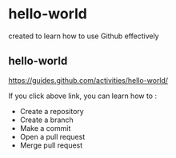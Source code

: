 # hello-world
created to learn how to use Github effectively 

## hello-world

https://guides.github.com/activities/hello-world/

If you click above link, you can learn how to :
- Create a repository
- Create a branch
- Make a commit
- Open a pull request
- Merge pull request
